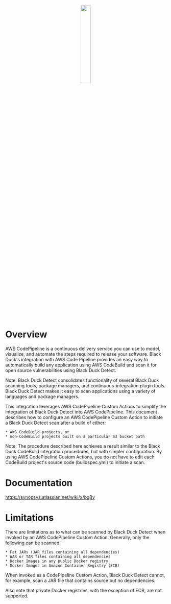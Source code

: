 <p align="center">
  <img width="25%" height="25%" src="https://www.blackducksoftware.com/sites/default/files/images/Logos/BD-S.png">
</p>

# Overview
AWS CodePipeline is a continuous delivery service you can use to model, visualize, and automate the steps required to release your software. Black Duck's integration with AWS Code Pipeline provides an easy way to automatically build any application using AWS CodeBuild and scan it for open source vulnerabilities using Black Duck Detect.

Note: Black Duck Detect consolidates functionality of several Black Duck scanning tools, package managers, and continuous-integration plugin tools. Black Duck Detect makes it easy to scan applications using a variety of languages and package managers.

This integration leverages AWS CodePipeline Custom Actions to simplify the integration of Black Duck Detect into AWS CodePipeline. This document describes how to configure an AWS CodePipeline Custom Action to initiate a Black Duck Detect scan after a build of either:

	* AWS CodeBuild projects, or 
	* non-CodeBuild projects built on a particular S3 bucket path

Note: The procedure described here achieves a result similar to the Black Duck CodeBuild integration procedures, but with simpler configuration.  By using AWS CodePipeline Custom Actions, you do not have to edit each CodeBuild project's source code (buildspec.yml) to initiate a scan.

# Documentation
https://synopsys.atlassian.net/wiki/x/bgBy

# Limitations
There are limitations as to what can be scanned by Black Duck Detect when invoked by an AWS CodePipeline Custom Action. Generally, only the following can be scanned:

	* Fat JARs (JAR files containing all dependencies)
	* WAR or TAR files containing all dependencies
	* Docker Images in any public Docker registry 
	* Docker Images in Amazon Container Registry (ECR)

When invoked as a  CodePipeline Custom Action, Black Duck Detect cannot, for example, scan a JAR file that contains source but no dependencies.

Also note that private Docker registries, with the exception of ECR, are not supported.


